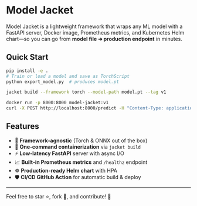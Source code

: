 # Model Jacket

Model Jacket is a lightweight framework that wraps any ML model with a FastAPI server, Docker image, Prometheus metrics, and Kubernetes Helm chart—so you can go from **model file ➜ production endpoint** in minutes.

## Quick Start
```bash
pip install -e .
# Train or load a model and save as TorchScript
python export_model.py  # produces model.pt

jacket build --framework torch --model-path model.pt --tag v1

docker run -p 8000:8000 model-jacket:v1
curl -X POST http://localhost:8000/predict -H "Content-Type: application/json" -d '{"input_data": [[1,2,3]]}'
```

## Features
- 🔌 **Framework‑agnostic** (Torch & ONNX out of the box)
- 🐳 **One‑command containerization** via `jacket build`
- ⚡ **Low‑latency FastAPI** server with async I/O
- 📈 **Built‑in Prometheus metrics** and `/healthz` endpoint
- ☸️ **Production-ready Helm chart** with HPA
- 🛡️ **CI/CD GitHub Action** for automatic build & deploy

---
Feel free to star ⭐, fork 🔱, and contribute! :rocket: